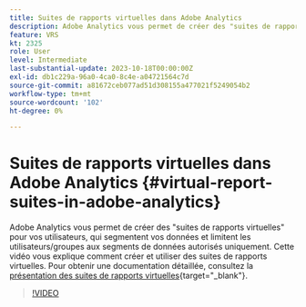 ```yaml
---
title: Suites de rapports virtuelles dans Adobe Analytics
description: Adobe Analytics vous permet de créer des "suites de rapports virtuelles" pour vos utilisateurs, qui segmentent vos données et limitent les utilisateurs/groupes aux segments de données autorisés uniquement. Cette vidéo vous explique comment créer et utiliser des suites de rapports virtuelles.
feature: VRS
kt: 2325
role: User
level: Intermediate
last-substantial-update: 2023-10-18T00:00:00Z
exl-id: db1c229a-96a0-4ca0-8c4e-a04721564c7d
source-git-commit: a81672ceb077ad51d308155a477021f5249054b2
workflow-type: tm+mt
source-wordcount: '102'
ht-degree: 0%

---
```


# Suites de rapports virtuelles dans Adobe Analytics {#virtual-report-suites-in-adobe-analytics}

Adobe Analytics vous permet de créer des &quot;suites de rapports virtuelles&quot; pour vos utilisateurs, qui segmentent vos données et limitent les utilisateurs/groupes aux segments de données autorisés uniquement. Cette vidéo vous explique comment créer et utiliser des suites de rapports virtuelles. Pour obtenir une documentation détaillée, consultez la [présentation des suites de rapports virtuelles](https://experienceleague.adobe.com/docs/analytics/components/virtual-report-suites/vrs-about.html?lang=fr){target="_blank"}.

>[!VIDEO](https://video.tv.adobe.com/v/25412/?quality=12&learn=on)
